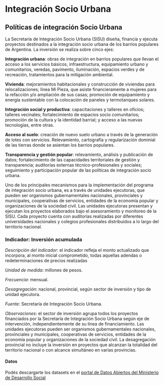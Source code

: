 # Integración Socio Urbana
## Políticas de integración Socio Urbana

La Secretaría de Integración Socio Urbana (SISU) diseña, financia y ejecuta proyectos destinados a la integración socio urbana de los barrios populares de Argentina. La inversión se realiza  sobre cinco ejes: 

**Integración urbana**: obras de integración en barrios populares que llevan el acceso a los servicios básicos, infraestructura, equipamiento urbano y comunitarios, veredas, pavimento, iluminación, espacios verdes y de recreación, tratamientos para la mitigación ambiental.

**Vivienda**: mejoramientos habitacionales y construcción de viviendas para relocalizaciones; línea Mi Pieza, que asiste financieramente a mujeres para la refacción y/o ampliación de sus casas; promoción de equipamiento y energía sustentable con la colocación de paneles y termotanques solares.

**Integración social y productiva**: capacitaciones y talleres en oficios; talleres vecinales; fortalecimiento de espacios socio comunitarios; promoción de la cultura y la identidad barrial; y acceso a las nuevas tecnologías, entre otras.

**Acceso al suelo**: creación de nuevo suelo urbano a través de la generación de lotes con servicios. Relevamiento, cartografía y regularización dominial de las tierras donde se asientan los barrios populares.

**Transparencia y gestión popular**: relevamiento, análisis y publicación de datos; fortalecimiento de las capacidades territoriales de gestión y transparencia; auditorías externas técnico-profesionales y sociales; seguimiento y participación popular de las políticas de integración socio urbana.

Uno de los principales mecanismos para la implementación del programa de integración socio urbana, es a través de unidades ejecutoras, que pueden ser organismos gubernamentales nacionales, provinciales y municipales, cooperativas de servicios, entidades de la economía popular y organizaciones de la sociedad civil. Las unidades ejecutoras presentan y ejecutan los proyectos elaborados bajo el asesoramiento y monitoreo de la SISU. Cada proyecto cuenta  con auditorías realizadas por diferentes universidades nacionales y colegios profesionales distribuidos a lo largo del territorio nacional.

### Indicador: Inversión acumulada

*Descripción del indicador*: el indicador refleja el monto actualizado que incorpora, al monto inicial comprometido, todas aquellas adendas o redeterminaciones de precios realizadas

*Unidad de medida*: millones de pesos.

*Frecuencia*: mensual. 

*Desagregación*: nacional, provincial, según sector de inversión y tipo de unidad ejecutora. 

*Fuente*: Secretaría de Integración Socio Urbana.

*Observaciones*: 
el sector de inversión agrupa todos los proyectos financiados por la Secretaría de Integración Socio Urbana según  eje de intervención, independientemente de su línea de financiamiento. 
Las unidades ejecutoras pueden ser organismos gubernamentales nacionales, provinciales y municipales, cooperativas de servicios, entidades de la economía popular y organizaciones de la sociedad civil.
La desagregación provincial no incluye la inversión en proyectos que alcanzan la totalidad del territorio nacional o con alcance simultáneo en varias provincias. 


#### Datos 

Podés descargarte los datasets en el [portal de Datos Abiertos del Ministerio de Desarrollo Social](https://datosabiertos.desarrollosocial.gob.ar/dataset/proyectos-de-integracion-socio-urbana)
